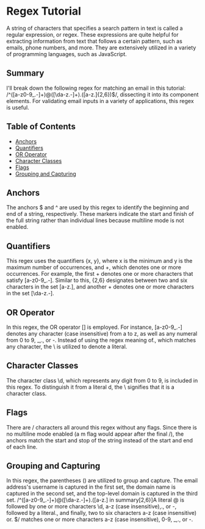 # Regex Tutorial
A string of characters that specifies a search pattern in text is called a regular expression, or regex. These expressions are quite helpful for extracting information from text that follows a certain pattern, such as emails, phone numbers, and more. They are extensively utilized in a variety of programming languages, such as JavaScript.

## Summary
I'll break down the following regex for matching an email in this tutorial: /^([a-z0-9_\.-]+)@([\da-z\.-]+)\.([a-z\.]{2,6})$/, dissecting it into its component elements. For validating email inputs in a variety of applications, this regex is useful.

## Table of Contents
- [Anchors](#anchors)
- [Quantifiers](#quantifiers)
- [OR Operator](#or-operator)
- [Character Classes](#character-classes)
- [Flags](#flags)
- [Grouping and Capturing](#grouping-and-capturing)

## Anchors
The anchors $ and ^ are used by this regex to identify the beginning and end of a string, respectively. These markers indicate the start and finish of the full string rather than individual lines because multiline mode is not enabled.

## Quantifiers
This regex uses the quantifiers {x, y}, where x is the minimum and y is the maximum number of occurrences, and +, which denotes one or more occurrences. For example, the first + denotes one or more characters that satisfy [a-z0-9_\.-]. Similar to this, {2,6} designates between two and six characters in the set [a-z\.], and another + denotes one or more characters in the set [\da-z\.-].

## OR Operator
In this regex, the OR operator [] is employed. For instance, [a-z0-9_\.-] denotes any character (case insensitive) from a to z, as well as any numeral from 0 to 9, _,., or -. Instead of using the regex meaning of., which matches any character, the \ is utilized to denote a literal.

## Character Classes
The character class \d, which represents any digit from 0 to 9, is included in this regex. To distinguish it from a literal d, the \ signifies that it is a character class.

## Flags
There are / characters all around this regex without any flags. Since there is no multiline mode enabled (a m flag would appear after the final /), the anchors match the start and stop of the string instead of the start and end of each line.

## Grouping and Capturing
In this regex, the parentheses () are utilized to group and capture. The email address's username is captured in the first set, the domain name is captured in the second set, and the top-level domain is captured in the third set. /^([a-z0-9_\.-]+)@([\da-z\.-]+)\.([a-z\.] in summary[2,6}]A literal @ is followed by one or more characters \d, a-z (case insensitive),., or -, followed by a literal., and finally, two to six characters a-z (case insensitive) or. $/ matches one or more characters a-z (case insensitive), 0-9, _,., or -.

